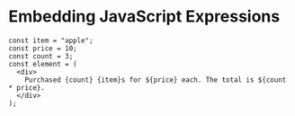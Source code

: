 # Embedding JavaScript Expressions

```
const item = "apple";
const price = 10;
const count = 3;
const element = (
  <div>
    Purchased {count} {item}s for ${price} each. The total is ${count * price}.
  </div>
);
```